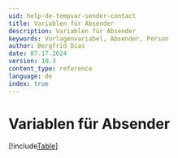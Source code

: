 ```yaml
---
uid: help-de-tempvar-sender-contact
title: Variablen für Absender
description: Variablen für Absender
keywords: Vorlagenvariabel, Absender, Person
author: Bergfrid Dias
date: 07.17.2024
version: 10.3
content_type: reference
language: de
index: true
---
```


# Variablen für Absender

[!include[Table](../../../../../common/includes/variable/table-sender-contact.md)]
